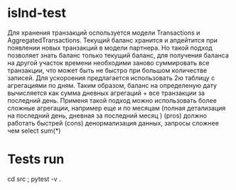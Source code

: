 # islnd-test

Для хранения транзакций оспользуется модели Transactions и AggregatedTransactions.
Текущий баланс хранится и апдейтится при появлении новых транзакций в модели партнера. 
Но такой подход позволяет знать баланс только текущий баланс, 
для получения баланса на другой участок времени необходими заново суммировать все транзакции, 
что может быть не быстро при большом количестве записей. 
Для ускороения предлагается использовать 2ю таблицу с агрегациями по дням. 
Таким образом, баланс на определеную дату вычисляется как сумма дневных агрегаций + 
все транзакции за последний день. Применя такой подход можно использовать более сложные агрегации, например еще и по месяцам (полная детализация на последний день, дневная за последний месяц )
(pros) должно работать быстрей
(cons) денормализация данных, запросы сложнее чем select sum(*) 


# Tests run

cd src ; pytest -v .